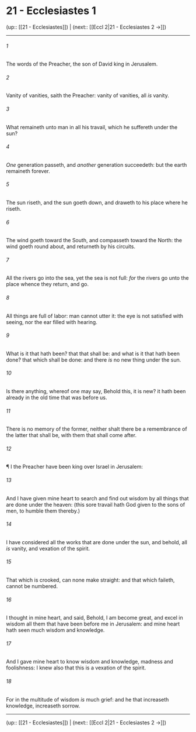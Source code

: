# 21 - Ecclesiastes 1

(up:: [[21 - Ecclesiastes]]) | (next:: [[Eccl 2|21 - Ecclesiastes 2 →]])

***


###### 1 
The words of the Preacher, the son of David king in Jerusalem. 

###### 2 
Vanity of vanities, saith the Preacher: vanity of vanities, all _is_ vanity. 

###### 3 
What remaineth unto man in all his travail, which he suffereth under the sun? 

###### 4 
_One_ generation passeth, and _another_ generation succeedeth: but the earth remaineth forever. 

###### 5 
The sun riseth, and the sun goeth down, and draweth to his place where he riseth. 

###### 6 
The wind goeth toward the South, and compasseth toward the North: the wind goeth round about, and returneth by his circuits. 

###### 7 
All the rivers go into the sea, yet the sea is not full: _for_ the rivers go unto the place whence they return, and go. 

###### 8 
All things are full of labor: man cannot utter it: the eye is not satisfied with seeing, nor the ear filled with hearing. 

###### 9 
What is it that hath been? that that shall be: and what is it that hath been done? that which shall be done: and there _is_ no new thing under the sun. 

###### 10 
Is there anything, whereof one may say, Behold this, it is new? it hath been already in the old time that was before us. 

###### 11 
There is no memory of the former, neither shalt there be a remembrance of the latter that shall be, with them that shall come after. 

###### 12 
¶ I the Preacher have been king over Israel in Jerusalem: 

###### 13 
And I have given mine heart to search and find out wisdom by all things that are done under the heaven: (this sore travail hath God given to the sons of men, to humble them thereby.) 

###### 14 
I have considered all the works that are done under the sun, and behold, all _is_ vanity, and vexation of the spirit. 

###### 15 
That which is crooked, can none make straight: and that which faileth, cannot be numbered. 

###### 16 
I thought in mine heart, and said, Behold, I am become great, and excel in wisdom all them that have been before me in Jerusalem: and mine heart hath seen much wisdom and knowledge. 

###### 17 
And I gave mine heart to know wisdom and knowledge, madness and foolishness: I knew also that this is a vexation of the spirit. 

###### 18 
For in the multitude of wisdom _is_ much grief: and he that increaseth knowledge, increaseth sorrow.

***

(up:: [[21 - Ecclesiastes]]) | (next:: [[Eccl 2|21 - Ecclesiastes 2 →]])
